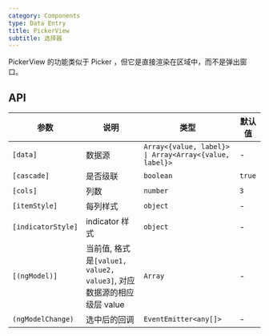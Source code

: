 ```yaml
---
category: Components
type: Data Entry
title: PickerView
subtitle: 选择器
---
```


PickerView 的功能类似于 Picker ，但它是直接渲染在区域中，而不是弹出窗口。

## API

参数 | 说明 | 类型 | 默认值
----|-----|------|------
| `[data]` | 数据源 | `Array<{value, label}> \| Array<Array<{value, label}> `| - |
| `[cascade]` | 是否级联 | `boolean` | `true` |
| `[cols]` | 列数 | `number` | `3` |
| `[itemStyle]` | 每列样式 | `object` | - |
| `[indicatorStyle]` | indicator 样式  | `object` | - |
| `[(ngModel)]` | 当前值, 格式是`[value1, value2, value3]`, 对应数据源的相应级层 value | `Array` | - |
| `(ngModelChange)` | 选中后的回调 | `EventEmitter<any[]>` | - |

